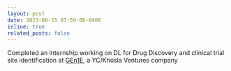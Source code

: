 ```yaml
---
layout: post
date: 2023-08-15 07:59:00-0400
inline: true
related_posts: false
---
```


Completed an internship working on DL for Drug Discovery and clinical trial site identification at [GEn1E](https://www.gen1e.com/), a YC/Khosla Ventures company